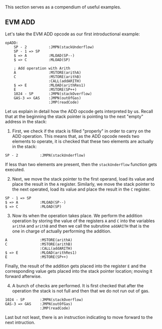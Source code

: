 This section serves as a compendium of useful examples.

## EVM ADD

Let's take the EVM ADD opcode as our first introductional example:

```
opADD:
    SP - 2          :JMPN(stackUnderflow)
    SP - 1 => SP
    $ => A          :MLOAD(SP--)
    $ => C          :MLOAD(SP)

    ; Add operation with Arith
    A               :MSTORE(arithA)
    C               :MSTORE(arithB)
                    :CALL(addARITH)
    $ => E          :MLOAD(arithRes1)
    E               :MSTORE(SP++)
    1024 - SP       :JMPN(stackOverflow)
    GAS-3 => GAS    :JMPN(outOfGas)
                    :JMP(readCode)
```

Let us explain in detail how the ADD opcode gets interpreted by us. Recall that at the beginning the stack pointer is pointing to the next "empty" address in the stack:

1. First, we check if the stack is filled "properly" in order to carry on the ADD operation. This means that, as the ADD opcode needs two elements to operate, it is checked that these two elements are actually in the stack:

```
SP - 2          :JMPN(stackUnderflow)
```

If less than two elements are present, then the `stackUnderflow` function gets executed.

2. Next, we move the stack pointer to the first operand, load its value and place the result in the `A` register. Similarly, we move the stack pointer to the next operated, load its value and place the result in the `C` register.

```
SP - 1 => SP
$ => A          :MLOAD(SP--)
$ => C          :MLOAD(SP)
```

3. Now its when the operation takes place. We perform the addition operation by storing the value of the registers `A` and `C` into the variables `arithA` and `arithB` and then we call the subrutine `addARITH` that is the one in charge of actually performing the addition.

```
A               :MSTORE(arithA)
C               :MSTORE(arithB)
                :CALL(addARITH)
$ => E          :MLOAD(arithRes1)
E               :MSTORE(SP++)
```

Finally, the result of the addition gets placed into the register `E` and the corresponding value gets placed into the stack pointer location; moving it forward afterwise.

4. A bunch of checks are performed. It is first checked that after the operation the stack is not full and then that we do not run out of gas.

```
1024 - SP       :JMPN(stackOverflow)
GAS-3 => GAS    :JMPN(outOfGas)
                :JMP(readCode)
```

Last but not least, there is an instruction indicating to move forward to the next intruction.
